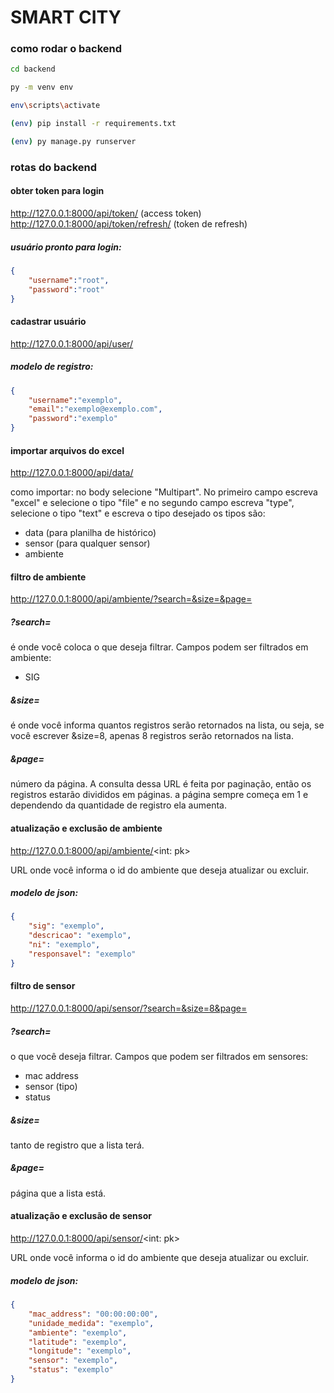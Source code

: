 # SMART CITY

### como rodar o backend

```bash
cd backend

py -m venv env

env\scripts\activate 

(env) pip install -r requirements.txt

(env) py manage.py runserver

```

### rotas do backend

#### obter token para login
http://127.0.0.1:8000/api/token/ (access token)
http://127.0.0.1:8000/api/token/refresh/ (token de refresh)

##### usuário pronto para login:
```json
{
    "username":"root",
    "password":"root"
}
```

#### cadastrar usuário
http://127.0.0.1:8000/api/user/

##### modelo de registro:
```json
{
    "username":"exemplo",
    "email":"exemplo@exemplo.com",
    "password":"exemplo"
}
```

#### importar arquivos do excel
http://127.0.0.1:8000/api/data/

como importar: 
no body selecione "Multipart". No primeiro campo escreva "excel" e selecione o tipo "file" e no segundo campo escreva "type", selecione o tipo "text" e escreva o tipo desejado
os tipos são: 
* data (para planilha de histórico)
* sensor (para qualquer sensor)
* ambiente 

#### filtro de ambiente
http://127.0.0.1:8000/api/ambiente/?search=&size=&page=

##### ?search= 
é onde você coloca o que deseja filtrar. Campos podem ser filtrados em ambiente:
* SIG

##### &size=
é onde você informa quantos registros serão retornados na lista, ou seja, se você escrever &size=8, apenas 8 registros serão retornados na lista.

##### &page=
número da página. A consulta dessa URL é feita por paginação, então os registros estarão divididos em páginas. 
a página sempre começa em 1 e dependendo da quantidade de registro ela aumenta. 

#### atualização e exclusão de ambiente
http://127.0.0.1:8000/api/ambiente/<int: pk>

URL onde você informa o id do ambiente que deseja atualizar ou excluir.

##### modelo de json:
```json
{
    "sig": "exemplo",
    "descricao": "exemplo",
    "ni": "exemplo",
    "responsavel": "exemplo"
}
```

#### filtro de sensor
http://127.0.0.1:8000/api/sensor/?search=&size=8&page=

##### ?search=
o que você deseja filtrar. Campos que podem ser filtrados em sensores:
* mac address
* sensor (tipo)
* status

##### &size=
tanto de registro que a lista terá.

##### &page=
página que a lista está.

#### atualização e exclusão de sensor
http://127.0.0.1:8000/api/sensor/<int: pk>

URL onde você informa o id do ambiente que deseja atualizar ou excluir.

##### modelo de json:
```json
{
    "mac_address": "00:00:00:00",
    "unidade_medida": "exemplo",
    "ambiente": "exemplo",
    "latitude": "exemplo",
    "longitude": "exemplo",
    "sensor": "exemplo",
    "status": "exemplo"
}
```



